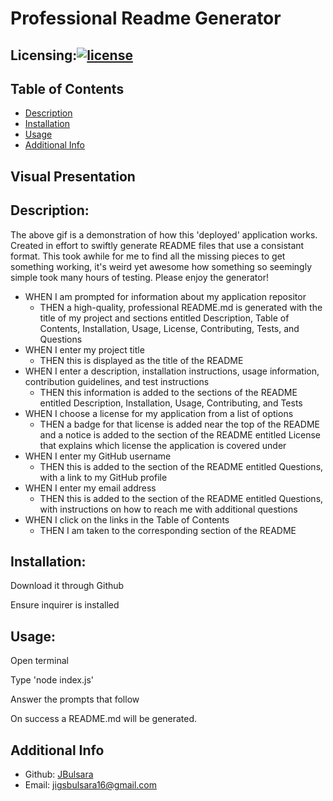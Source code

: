 
# Professional Readme Generator

  ## Licensing:[![license](https://img.shields.io/badge/license-MIT-blue)](https://shields.io)
  
 ## Table of Contents
  - [Description](#description)
  - [Installation](#installation)
  - [Usage](#usage)
  - [Additional Info](#additional-info)


  ## Visual Presentation
 

  ## Description:
  The above gif is a demonstration of how this 'deployed' application works. Created in effort to swiftly generate README files that use a consistant format. This took awhile for me to find all the missing pieces to get something working, it's weird yet awesome how something so seemingly simple took many hours of testing. Please enjoy the generator!
  
  - WHEN I am prompted for information about my application repositor
    - THEN a high-quality, professional README.md is generated with the title of my project and sections entitled Description, Table of Contents, Installation, Usage, License, Contributing, Tests, and Questions
  - WHEN I enter my project title
    - THEN this is displayed as the title of the README
  - WHEN I enter a description, installation instructions, usage information, contribution guidelines, and test instructions
    - THEN this information is added to the sections of the README entitled Description, Installation, Usage, Contributing, and Tests
  - WHEN I choose a license for my application from a list of options
    - THEN a badge for that license is added near the top of the README and a notice is added to the section of the README entitled License that explains which license the application is covered under
  - WHEN I enter my GitHub username
    - THEN this is added to the section of the README entitled Questions, with a link to my GitHub profile
  - WHEN I enter my email address
    - THEN this is added to the section of the README entitled Questions, with instructions on how to reach me with additional questions
  - WHEN I click on the links in the Table of Contents
    - THEN I am taken to the corresponding section of the README

## Installation:

Download it through Github

Ensure inquirer is installed
## Usage:

Open terminal

Type 'node index.js'

Answer the prompts that follow

On success a README.md will be generated.

##   Additional Info
  - Github:  [JBulsara](https://github.com/JBulsara)
  - Email:   jigsbulsara16@gmail.com
    
  



 
 
